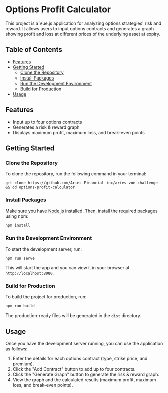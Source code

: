Options Profit Calculator
=========================

This project is a Vue.js application for analyzing options strategies' risk and reward. It allows users to input options contracts and generates a graph showing profit and loss at different prices of the underlying asset at expiry.

Table of Contents
-----------------

-   [Features](#features)
-   [Getting Started](#getting-started)
    -   [Clone the Repository](#clone-the-repository)
    -   [Install Packages](#install-packages)
    -   [Run the Development Environment](#run-the-development-environment)
    -   [Build for Production](#build-for-production)
-   [Usage](#usage)

Features
--------

-   Input up to four options contracts
-   Generates a risk & reward graph
-   Displays maximum profit, maximum loss, and break-even points

Getting Started
---------------

### Clone the Repository

To clone the repository, run the following command in your terminal:

`git clone https://github.com/Aries-Financial-inc/aries-vue-challenge && cd options-profit-calculator`

### Install Packages

Make sure you have [Node.js](https://nodejs.org/) installed. Then, install the required packages using npm:

`npm install`

### Run the Development Environment

To start the development server, run:

`npm run serve`

This will start the app and you can view it in your browser at `http://localhost:8080`.

### Build for Production

To build the project for production, run:

`npm run build`

The production-ready files will be generated in the `dist` directory.

Usage
-----

Once you have the development server running, you can use the application as follows:

1.  Enter the details for each options contract (type, strike price, and premium).
2.  Click the "Add Contract" button to add up to four contracts.
3.  Click the "Generate Graph" button to generate the risk & reward graph.
4.  View the graph and the calculated results (maximum profit, maximum loss, and break-even points).
